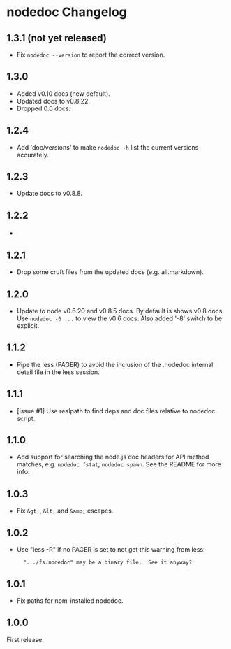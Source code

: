 # nodedoc Changelog

## 1.3.1 (not yet released)

- Fix `nodedoc --version` to report the correct version.


## 1.3.0

- Added v0.10 docs (new default).
- Updated docs to v0.8.22.
- Dropped 0.6 docs.


## 1.2.4

- Add 'doc/versions' to make `nodedoc -h` list the current versions
  accurately.


## 1.2.3

- Update docs to v0.8.8.


## 1.2.2

- <h4>


## 1.2.1

- Drop some cruft files from the updated docs (e.g. all.markdown).


## 1.2.0

- Update to node v0.6.20 and v0.8.5 docs. By default is shows v0.8 docs.
  Use `nodedoc -6 ...` to view the v0.6 docs. Also added '-8' switch to
  be explicit.


## 1.1.2

- Pipe the less (PAGER) to avoid the inclusion of the .nodedoc internal detail
  file in the less session.


## 1.1.1

- [issue #1] Use realpath to find deps and doc files relative to nodedoc
  script.


## 1.1.0

- Add support for searching the node.js doc headers for API method matches,
  e.g. `nodedoc fstat`, `nodedoc spawn`. See the README for more info.


## 1.0.3

- Fix `&gt;`, `&lt;` and `&amp;` escapes.


## 1.0.2

- Use "less -R" if no PAGER is set to not get this warning from less:

        ".../fs.nodedoc" may be a binary file.  See it anyway?


## 1.0.1

- Fix paths for npm-installed nodedoc.


## 1.0.0

First release.
